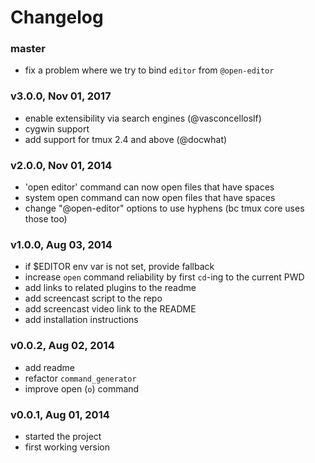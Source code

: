 # Changelog

### master
- fix a problem where we try to bind `editor` from `@open-editor`

### v3.0.0, Nov 01, 2017
- enable extensibility via search engines (@vasconcelloslf)
- cygwin support
- add support for tmux 2.4 and above (@docwhat)

### v2.0.0, Nov 01, 2014
- 'open editor' command can now open files that have spaces
- system open command can now open files that have spaces
- change "@open-editor" options to use hyphens (bc tmux core uses those too)

### v1.0.0, Aug 03, 2014
- if $EDITOR env var is not set, provide fallback
- increase `open` command reliability by first `cd`-ing to the current PWD
- add links to related plugins to the readme
- add screencast script to the repo
- add screencast video link to the README
- add installation instructions

### v0.0.2, Aug 02, 2014
- add readme
- refactor `command_generator`
- improve open (`o`) command

### v0.0.1, Aug 01, 2014
- started the project
- first working version
